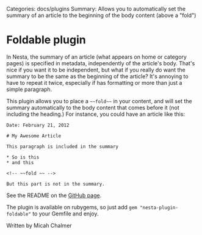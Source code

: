 Categories: docs/plugins
Summary: Allows you to automatically set the summary of an article to the beginning of the body content (above a "fold")

# Foldable plugin

In Nesta, the summary of an article (what appears on home or category pages) is specified in metadata, independently of the article's body.  That's nice if you want it to be independent, but what if you really do want the summary to be the same as the beginning of the article?  It's annoying to have to repeat it twice, especially if has formatting or more than just a simple paragraph.

This plugin allows you to place a `~~fold~~` in your content, and will set the summary automatically to the body content that comes before it (not including the heading.)  For instance, you could have an article like this:

    Date: February 21, 2012
    
    # My Awesome Article
    
    This paragraph is included in the summary
    
    * So is this
    * and this
    
    <!-- ~~fold ~~ -->
    
    But this part is not in the summary.

See the README on the [GitHub page](https://github.com/MicahChalmer/nesta-plugin-foldable).

The plugin is available on rubygems, so just add `gem "nesta-plugin-foldable"` to your Gemfile and enjoy.

Written by Micah Chalmer

